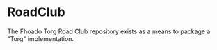 # RoadClub
The Fhoado Torg Road Club repository exists as a means to package a "Torg" implementation.
